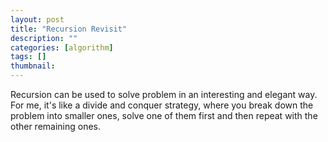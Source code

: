 ```yaml
---
layout: post
title: "Recursion Revisit"
description: ""
categories: [algorithm]
tags: []
thumbnail:
---
```


Recursion can be used to solve problem in an interesting and elegant way. For me, it's like a
divide and conquer strategy, where you break down the problem into smaller ones, solve one of them
first and then repeat with the other remaining ones.

